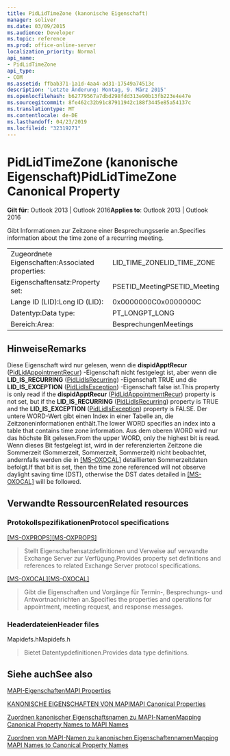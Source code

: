 ```yaml
---
title: PidLidTimeZone (kanonische Eigenschaft)
manager: soliver
ms.date: 03/09/2015
ms.audience: Developer
ms.topic: reference
ms.prod: office-online-server
localization_priority: Normal
api_name:
- PidLidTimeZone
api_type:
- COM
ms.assetid: ffbab371-1a1d-4aa4-ad31-17549a74513c
description: 'Letzte Änderung: Montag, 9. März 2015'
ms.openlocfilehash: b62779567a7dbd298fdd313e90b13fb223e4e47e
ms.sourcegitcommit: 8fe462c32b91c87911942c188f3445e85a54137c
ms.translationtype: MT
ms.contentlocale: de-DE
ms.lasthandoff: 04/23/2019
ms.locfileid: "32319271"
---
```

# <a name="pidlidtimezone-canonical-property"></a><span data-ttu-id="f2f8f-103">PidLidTimeZone (kanonische Eigenschaft)</span><span class="sxs-lookup"><span data-stu-id="f2f8f-103">PidLidTimeZone Canonical Property</span></span>

  
  
<span data-ttu-id="f2f8f-104">**Gilt für**: Outlook 2013 | Outlook 2016</span><span class="sxs-lookup"><span data-stu-id="f2f8f-104">**Applies to**: Outlook 2013 | Outlook 2016</span></span> 
  
<span data-ttu-id="f2f8f-105">Gibt Informationen zur Zeitzone einer Besprechungsserie an.</span><span class="sxs-lookup"><span data-stu-id="f2f8f-105">Specifies information about the time zone of a recurring meeting.</span></span>
  
|||
|:-----|:-----|
|<span data-ttu-id="f2f8f-106">Zugeordnete Eigenschaften:</span><span class="sxs-lookup"><span data-stu-id="f2f8f-106">Associated properties:</span></span>  <br/> |<span data-ttu-id="f2f8f-107">LID_TIME_ZONE</span><span class="sxs-lookup"><span data-stu-id="f2f8f-107">LID_TIME_ZONE</span></span>  <br/> |
|<span data-ttu-id="f2f8f-108">Eigenschaftensatz:</span><span class="sxs-lookup"><span data-stu-id="f2f8f-108">Property set:</span></span>  <br/> |<span data-ttu-id="f2f8f-109">PSETID_Meeting</span><span class="sxs-lookup"><span data-stu-id="f2f8f-109">PSETID_Meeting</span></span>  <br/> |
|<span data-ttu-id="f2f8f-110">Lange ID (LID):</span><span class="sxs-lookup"><span data-stu-id="f2f8f-110">Long ID (LID):</span></span>  <br/> |<span data-ttu-id="f2f8f-111">0x0000000C</span><span class="sxs-lookup"><span data-stu-id="f2f8f-111">0x0000000C</span></span>  <br/> |
|<span data-ttu-id="f2f8f-112">Datentyp:</span><span class="sxs-lookup"><span data-stu-id="f2f8f-112">Data type:</span></span>  <br/> |<span data-ttu-id="f2f8f-113">PT_LONG</span><span class="sxs-lookup"><span data-stu-id="f2f8f-113">PT_LONG</span></span>  <br/> |
|<span data-ttu-id="f2f8f-114">Bereich:</span><span class="sxs-lookup"><span data-stu-id="f2f8f-114">Area:</span></span>  <br/> |<span data-ttu-id="f2f8f-115">Besprechungen</span><span class="sxs-lookup"><span data-stu-id="f2f8f-115">Meetings</span></span>  <br/> |
   
## <a name="remarks"></a><span data-ttu-id="f2f8f-116">Hinweise</span><span class="sxs-lookup"><span data-stu-id="f2f8f-116">Remarks</span></span>

<span data-ttu-id="f2f8f-117">Diese Eigenschaft wird nur gelesen, wenn die **dispidApptRecur** ([PidLidAppointmentRecur](pidlidappointmentrecur-canonical-property.md)) -Eigenschaft nicht festgelegt ist, aber wenn die **LID_IS_RECURRING** ([PidLidIsRecurring](pidlidisrecurring-canonical-property.md)) -Eigenschaft TRUE und die **LID_IS_EXCEPTION** ([PidLidIsException](pidlidisexception-canonical-property.md)) -Eigenschaft false ist.</span><span class="sxs-lookup"><span data-stu-id="f2f8f-117">This property is only read if the **dispidApptRecur** ([PidLidAppointmentRecur](pidlidappointmentrecur-canonical-property.md)) property is not set, but if the **LID_IS_RECURRING** ([PidLidIsRecurring](pidlidisrecurring-canonical-property.md)) property is TRUE and the **LID_IS_EXCEPTION** ([PidLidIsException](pidlidisexception-canonical-property.md)) property is FALSE.</span></span> <span data-ttu-id="f2f8f-118">Der untere WORD-Wert gibt einen Index in einer Tabelle an, die Zeitzoneninformationen enthält.</span><span class="sxs-lookup"><span data-stu-id="f2f8f-118">The lower WORD specifies an index into a table that contains time zone information.</span></span> <span data-ttu-id="f2f8f-119">Aus dem oberen WORD wird nur das höchste Bit gelesen.</span><span class="sxs-lookup"><span data-stu-id="f2f8f-119">From the upper WORD, only the highest bit is read.</span></span> <span data-ttu-id="f2f8f-120">Wenn dieses Bit festgelegt ist, wird in der referenzierten Zeitzone die Sommerzeit (Sommerzeit, Sommerzeit, Sommerzeit) nicht beobachtet, andernfalls werden die in [[MS-OXOCAL]](https://msdn.microsoft.com/library/09861fde-c8e4-4028-9346-e7c214cfdba1%28Office.15%29.aspx) detaillierten Sommerzeitdaten befolgt.</span><span class="sxs-lookup"><span data-stu-id="f2f8f-120">If that bit is set, then the time zone referenced will not observe daylight saving time (DST), otherwise the DST dates detailed in [[MS-OXOCAL]](https://msdn.microsoft.com/library/09861fde-c8e4-4028-9346-e7c214cfdba1%28Office.15%29.aspx) will be followed.</span></span> 
  
## <a name="related-resources"></a><span data-ttu-id="f2f8f-121">Verwandte Ressourcen</span><span class="sxs-lookup"><span data-stu-id="f2f8f-121">Related resources</span></span>

### <a name="protocol-specifications"></a><span data-ttu-id="f2f8f-122">Protokollspezifikationen</span><span class="sxs-lookup"><span data-stu-id="f2f8f-122">Protocol specifications</span></span>

<span data-ttu-id="f2f8f-123">[[MS-OXPROPS]](https://msdn.microsoft.com/library/f6ab1613-aefe-447d-a49c-18217230b148%28Office.15%29.aspx)</span><span class="sxs-lookup"><span data-stu-id="f2f8f-123">[[MS-OXPROPS]](https://msdn.microsoft.com/library/f6ab1613-aefe-447d-a49c-18217230b148%28Office.15%29.aspx)</span></span>
  
> <span data-ttu-id="f2f8f-124">Stellt Eigenschaftensatzdefinitionen und Verweise auf verwandte Exchange Server zur Verfügung.</span><span class="sxs-lookup"><span data-stu-id="f2f8f-124">Provides property set definitions and references to related Exchange Server protocol specifications.</span></span>
    
<span data-ttu-id="f2f8f-125">[[MS-OXOCAL]](https://msdn.microsoft.com/library/09861fde-c8e4-4028-9346-e7c214cfdba1%28Office.15%29.aspx)</span><span class="sxs-lookup"><span data-stu-id="f2f8f-125">[[MS-OXOCAL]](https://msdn.microsoft.com/library/09861fde-c8e4-4028-9346-e7c214cfdba1%28Office.15%29.aspx)</span></span>
  
> <span data-ttu-id="f2f8f-126">Gibt die Eigenschaften und Vorgänge für Termin-, Besprechungs- und Antwortnachrichten an.</span><span class="sxs-lookup"><span data-stu-id="f2f8f-126">Specifies the properties and operations for appointment, meeting request, and response messages.</span></span>
    
### <a name="header-files"></a><span data-ttu-id="f2f8f-127">Headerdateien</span><span class="sxs-lookup"><span data-stu-id="f2f8f-127">Header files</span></span>

<span data-ttu-id="f2f8f-128">Mapidefs.h</span><span class="sxs-lookup"><span data-stu-id="f2f8f-128">Mapidefs.h</span></span>
  
> <span data-ttu-id="f2f8f-129">Bietet Datentypdefinitionen.</span><span class="sxs-lookup"><span data-stu-id="f2f8f-129">Provides data type definitions.</span></span>
    
## <a name="see-also"></a><span data-ttu-id="f2f8f-130">Siehe auch</span><span class="sxs-lookup"><span data-stu-id="f2f8f-130">See also</span></span>



[<span data-ttu-id="f2f8f-131">MAPI-Eigenschaften</span><span class="sxs-lookup"><span data-stu-id="f2f8f-131">MAPI Properties</span></span>](mapi-properties.md)
  
[<span data-ttu-id="f2f8f-132">KANONISCHE EIGENSCHAFTEN VON MAPI</span><span class="sxs-lookup"><span data-stu-id="f2f8f-132">MAPI Canonical Properties</span></span>](mapi-canonical-properties.md)
  
[<span data-ttu-id="f2f8f-133">Zuordnen kanonischer Eigenschaftsnamen zu MAPI-Namen</span><span class="sxs-lookup"><span data-stu-id="f2f8f-133">Mapping Canonical Property Names to MAPI Names</span></span>](mapping-canonical-property-names-to-mapi-names.md)
  
[<span data-ttu-id="f2f8f-134">Zuordnen von MAPI-Namen zu kanonischen Eigenschaftennamen</span><span class="sxs-lookup"><span data-stu-id="f2f8f-134">Mapping MAPI Names to Canonical Property Names</span></span>](mapping-mapi-names-to-canonical-property-names.md)

